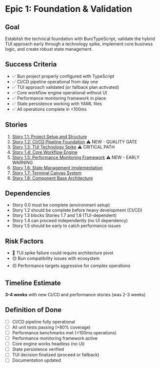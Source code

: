 # Epic 1: Foundation & Validation

## Goal
Establish the technical foundation with Bun/TypeScript, validate the hybrid TUI approach early through a technology spike, implement core business logic, and create robust state management.

## Success Criteria
- ✅ Bun project properly configured with TypeScript
- ✅ CI/CD pipeline operational from day one
- ✅ TUI approach validated (or fallback plan activated)
- ✅ Core workflow engine operational without UI
- ✅ Performance monitoring framework in place
- ✅ State persistence working with YAML files
- ✅ All operations complete in <100ms

## Stories
1. [Story 1.1: Project Setup and Structure](story-1.1-project-setup.md)
2. [Story 1.2: CI/CD Pipeline Foundation](story-1.2-cicd-pipeline.md) ⚠️ NEW - QUALITY GATE
3. [Story 1.3: TUI Technology Spike](story-1.3-tui-spike.md) ⚠️ CRITICAL PATH
4. [Story 1.4: Core Workflow Engine](story-1.4-workflow-engine.md)
5. [Story 1.5: Performance Monitoring Framework](story-1.5-performance-monitoring.md) ⚠️ NEW - EARLY WARNING
6. [Story 1.6: State Management Implementation](story-1.6-state-management.md)
7. [Story 1.7: Terminal Canvas System](story-1.7-terminal-canvas.md)
8. [Story 1.8: Component Base Architecture](story-1.8-component-architecture.md)

## Dependencies
- Story 0.0 must be complete (environment setup)
- Story 1.2 should be complete before heavy development (CI/CD)
- Story 1.3 blocks Stories 1.7 and 1.8 (TUI-dependent)
- Story 1.4 can proceed independently (no UI dependency)
- Story 1.5 should be early to catch performance issues

## Risk Factors
- 🔴 TUI spike failure could require architecture pivot
- 🟡 Bun compatibility issues with ecosystem
- 🟡 Performance targets aggressive for complex operations

## Timeline Estimate
**3-4 weeks** with new CI/CD and performance stories (was 2-3 weeks)

## Definition of Done
- [ ] CI/CD pipeline fully operational
- [ ] All unit tests passing (>80% coverage)
- [ ] Performance benchmarks met (<100ms operations)
- [ ] Performance monitoring framework active
- [ ] Core engine works headless (no UI)
- [ ] State persistence verified
- [ ] TUI decision finalized (proceed or fallback)
- [ ] Documentation updated